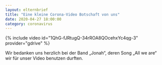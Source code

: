 ```yaml
---
layout: elternbrief
title: "Eine kleine Corona-Video Botschaft von uns"
date: 2020-04-27 18:00:00
category: coronavirus
---
```


{% include video id="1QhG-fJRtugQ-34rROA8QOcehxYc4qg-3" provider="gdrive" %}

Wir bedanken uns herzlich bei der Band „Jonah“, deren Song „All we are“ wir für unser Video benutzen durften.
